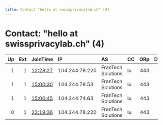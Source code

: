 ```yaml
---
title: Contact "hello at swissprivacylab.ch" (4)
---
```


# Contact: "hello at swissprivacylab.ch" (4)

|   Up |   Ext | JoinTime                                                                                            | IP             | AS                 | CC   |   ORp |   Dirp | OS   | Version   | Nickname          |   eFamMembers |
|-----:|------:|:----------------------------------------------------------------------------------------------------|:---------------|:-------------------|:-----|------:|-------:|:-----|:----------|:------------------|--------------:|
|    1 |     1 | [12:28:27](https://metrics.torproject.org/rs.html#details/8700E60BA43AFA53FFDBB6C6FC479DC2D234E14C) | 104.244.78.220 | FranTech Solutions | lu   |   443 |     80 | BSD  | 0.3.4.9   | SwissPrivacyLab02 |             4 |
|    1 |     1 | [15:00:30](https://metrics.torproject.org/rs.html#details/0A5636A5B2B2BAAC07E0D5E7AA3F269715867E71) | 104.244.78.53  | FranTech Solutions | lu   |   443 |     80 | BSD  | 0.3.4.9   | SwissPrivacyLab05 |             4 |
|    1 |     1 | [15:00:45](https://metrics.torproject.org/rs.html#details/DCBA89A5EC4EC9E6E1F37B650D1FD26D8D89EF43) | 104.244.74.63  | FranTech Solutions | lu   |   443 |     80 | BSD  | 0.3.4.9   | SwissPrivacyLab04 |             4 |
|    0 |     1 | [23:19:36](https://metrics.torproject.org/rs.html#details/D8D4361431783A8333114344BDA25234CAAE191B) | 104.244.78.220 | FranTech Solutions | lu   |   443 |     80 | BSD  | 0.3.4.8   | SwissPrivacyLab02 |             1 |
